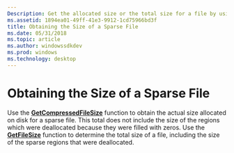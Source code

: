 ```yaml
---
Description: Get the allocated size or the total size for a file by using either the GetCompressedFileSize or the GetFileSize function.
ms.assetid: 1894ea01-49ff-41e3-9912-1cd75966bd3f
title: Obtaining the Size of a Sparse File
ms.date: 05/31/2018
ms.topic: article
ms.author: windowssdkdev
ms.prod: windows
ms.technology: desktop
---
```


# Obtaining the Size of a Sparse File

Use the [**GetCompressedFileSize**](/windows/win32/fileapi/nf-fileapi-getcompressedfilesizea?branch=master) function to obtain the actual size allocated on disk for a sparse file. This total does not include the size of the regions which were deallocated because they were filled with zeros. Use the [**GetFileSize**](/windows/win32/FileAPI/nf-fileapi-getfilesize?branch=master) function to determine the total size of a file, including the size of the sparse regions that were deallocated.

 

 



